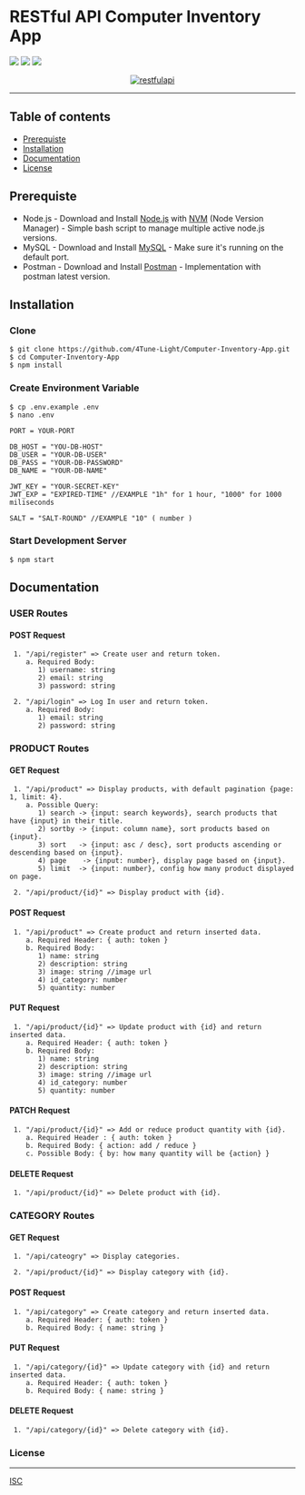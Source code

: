 # RESTful API Computer Inventory App

![](https://img.shields.io/badge/Code%20Style-Standard-yellow.svg)
![](https://img.shields.io/badge/Dependencies-Express-green.svg)
![](https://img.shields.io/badge/License-ISC-yellowgreen.svg)

<p align="center">
  <a href="https://nodejs.org/">
    <img alt="restfulapi" title="Restful API" src="https://cdn-images-1.medium.com/max/871/1*d2zLEjERsrs1Rzk_95QU9A.png">
  </a>
</p>

----
## Table of contents
* [Prerequiste](#prerequiste)
* [Installation](#installation)
* [Documentation](#documentation)
* [License](#license)

## Prerequiste
- Node.js - Download and Install [Node.js](https://nodejs.org/en/) with [NVM](https://github.com/creationix/nvm) (Node Version Manager) - Simple bash script to manage multiple active node.js versions.
- MySQL - Download and Install [MySQL](https://www.mysql.com/downloads/) - Make sure it's running on the default port.
- Postman - Download and Install [Postman](https://www.getpostman.com/downloads) - Implementation with postman latest version.

## Installation
### Clone
```
$ git clone https://github.com/4Tune-Light/Computer-Inventory-App.git
$ cd Computer-Inventory-App
$ npm install
```

### Create Environment Variable
```
$ cp .env.example .env
$ nano .env
```

```
PORT = YOUR-PORT

DB_HOST = "YOU-DB-HOST"
DB_USER = "YOUR-DB-USER"
DB_PASS = "YOUR-DB-PASSWORD"
DB_NAME = "YOUR-DB-NAME"

JWT_KEY = "YOUR-SECRET-KEY"
JWT_EXP = "EXPIRED-TIME" //EXAMPLE "1h" for 1 hour, "1000" for 1000 miliseconds

SALT = "SALT-ROUND" //EXAMPLE "10" ( number )

```
### Start Development Server
```
$ npm start
```

## Documentation

### USER Routes

#### POST Request
```
 1. "/api/register" => Create user and return token. 
    a. Required Body: 
       1) username: string
       2) email: string
       3) password: string

 2. "/api/login" => Log In user and return token. 
    a. Required Body:
       1) email: string
       2) password: string
```


### PRODUCT Routes

#### GET Request
```
 1. "/api/product" => Display products, with default pagination {page: 1, limit: 4}. 
    a. Possible Query:
       1) search -> {input: search keywords}, search products that have {input} in their title.
       2) sortby -> {input: column name}, sort products based on {input}.
       3) sort   -> {input: asc / desc}, sort products ascending or descending based on {input}.
       4) page	  -> {input: number}, display page based on {input}.
       5) limit  -> {input: number}, config how many product displayed on page.

 2. "/api/product/{id}" => Display product with {id}.
```

#### POST Request
```
 1. "/api/product" => Create product and return inserted data.
    a. Required Header: { auth: token }
    b. Required Body: 
       1) name: string
       2) description: string
       3) image: string //image url
       4) id_category: number
       5) quantity: number
```

#### PUT Request
```
 1. "/api/product/{id}" => Update product with {id} and return inserted data.
    a. Required Header: { auth: token }
    b. Required Body: 
       1) name: string
       2) description: string
       3) image: string //image url
       4) id_category: number
       5) quantity: number
 ```

#### PATCH Request
```
 1. "/api/product/{id}" => Add or reduce product quantity with {id}.
    a. Required Header : { auth: token }
    b. Required Body: { action: add / reduce }
    c. Possible Body: { by: how many quantity will be {action} }
```

#### DELETE Request
```
 1. "/api/product/{id}" => Delete product with {id}.
```


### CATEGORY Routes

#### GET Request
```
 1. "/api/cateogry" => Display categories. 

 2. "/api/product/{id}" => Display category with {id}.
```

#### POST Request
```
 1. "/api/category" => Create category and return inserted data.
    a. Required Header: { auth: token }
    b. Required Body: { name: string }
```

#### PUT Request
```
 1. "/api/category/{id}" => Update category with {id} and return inserted data.
    a. Required Header: { auth: token }
    b. Required Body: { name: string }
```

#### DELETE Request
```
 1. "/api/category/{id}" => Delete category with {id}.
```


### License
----
[ISC](https://en.wikipedia.org/wiki/ISC_license "ISC")